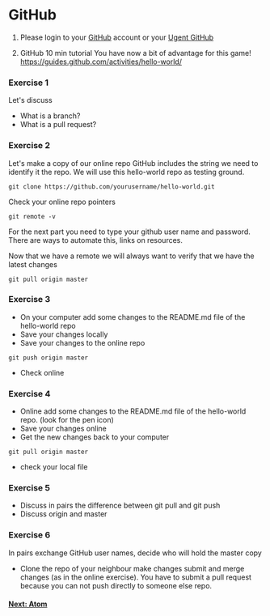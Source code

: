 # GitHub

1. Please login to your [GitHub](https://github.com) account or your [Ugent GitHub](https://github.ugent.be)

2. GitHub 10 min tutorial
You have now a bit of advantage for this game!
https://guides.github.com/activities/hello-world/

### Exercise 1

Let's discuss

- What is a branch?
- What is a pull request?

### Exercise 2

Let's make a copy of our online repo
GitHub includes the string we need to identify it the repo. We will use this hello-world repo as testing ground.

```{unix}
git clone https://github.com/yourusername/hello-world.git
```

Check your online repo pointers
```{unix}
git remote -v
```

For the next part you need to type your github user name and password. There are ways to automate this, links on resources.

Now that we have a remote we will always want to verify that we have the latest changes
```{unix}
git pull origin master
```
### Exercise 3
- On your computer add some changes to the README.md file of the hello-world repo
- Save your changes locally
- Save your changes to the online repo
```{unix}
git push origin master
```
- Check online

### Exercise 4
- Online add some changes to the README.md file of the hello-world repo. (look for the pen icon)
- Save your changes online
- Get the new changes back to your computer
```{unix}
git pull origin master
```
- check your local file

### Exercise 5

- Discuss in pairs the difference between git pull and git push
- Discuss origin and master

### Exercise 6
In pairs exchange GitHub user names, decide who will hold the master copy
- Clone the repo of your neighbour make changes submit and merge changes (as in the online exercise).
You have to submit a pull request because you can not push directly to someone else repo.

#### [Next: Atom](./006_atom.md)
